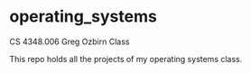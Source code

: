 # operating_systems
CS 4348.006 Greg Ozbirn Class

This repo holds all the projects of my operating systems class.